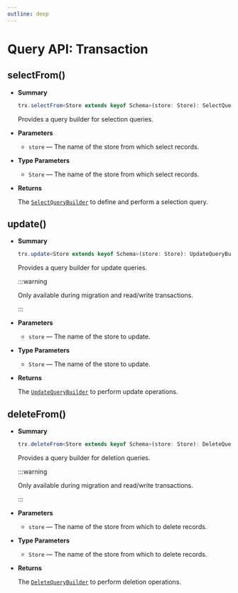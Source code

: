 ```yaml
---
outline: deep
---
```


# Query API: Transaction

## selectFrom()

- **Summary**

  ```ts
  trx.selectFrom<Store extends keyof Schema>(store: Store): SelectQueryBuilder;
  ```

  Provides a query builder for selection queries.

- **Parameters**

  - `store` — The name of the store from which select records.

- **Type Parameters**

  - `Store` — The name of the store from which select records.

- **Returns**

  The [`SelectQueryBuilder`](select-query-builder) to define and perform a selection query.

## update()

- **Summary**

  ```ts
  trx.update<Store extends keyof Schema>(store: Store): UpdateQueryBuilder;
  ```

  Provides a query builder for update queries.

  :::warning

  Only available during migration and read/write transactions.

  :::

- **Parameters**

  - `store` — The name of the store to update.

- **Type Parameters**

  - `Store` — The name of the store to update.

- **Returns**

  The [`UpdateQueryBuilder`](update-query-builder) to perform update operations.

## deleteFrom()

- **Summary**

  ```ts
  trx.deleteFrom<Store extends keyof Schema>(store: Store): DeleteQueryBuilder
  ```

  Provides a query builder for deletion queries.

  :::warning

  Only available during migration and read/write transactions.

  :::

- **Parameters**

  - `store` — The name of the store from which to delete records.

- **Type Parameters**

  - `Store` — The name of the store from which to delete records.

- **Returns**

  The [`DeleteQueryBuilder`](delete-query-builder) to perform deletion operations.

